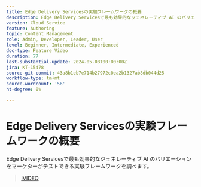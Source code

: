 ```yaml
---
title: Edge Delivery Servicesの実験フレームワークの概要
description: Edge Delivery Servicesで最も効果的なジェネレーティブ AI のバリエーションをマーケターがテストできる実験フレームワークを調べます。
version: Cloud Service
feature: Authoring
topic: Content Management
role: Admin, Developer, Leader, User
level: Beginner, Intermediate, Experienced
doc-type: Feature Video
duration: 77
last-substantial-update: 2024-05-08T00:00:00Z
jira: KT-15478
source-git-commit: 43a8b1eb7e714b27972c0ea2b1327ab8db044d25
workflow-type: tm+mt
source-wordcount: '56'
ht-degree: 0%

---
```



# Edge Delivery Servicesの実験フレームワークの概要

Edge Delivery Servicesで最も効果的なジェネレーティブ AI のバリエーションをマーケターがテストできる実験フレームワークを調べます。

>[!VIDEO](https://video.tv.adobe.com/v/3429061/?learn=on)
